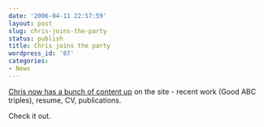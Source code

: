 ```yaml
---
date: '2006-04-11 22:57:59'
layout: post
slug: chris-joins-the-party
status: publish
title: Chris joins the party
wordpress_id: '87'
categories:
- News
---
```


[Chris now has a bunch of content up](http://www.phfactor.net/hurlburt/) on the site - recent work (Good ABC triples), resume, CV, publications.

Check it out.
